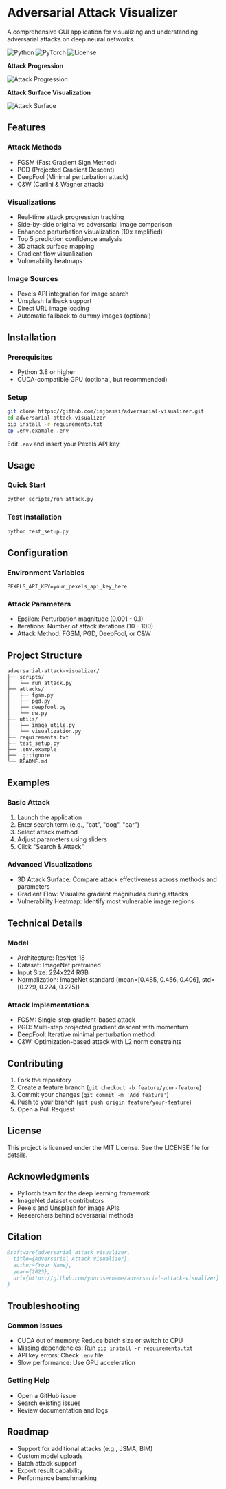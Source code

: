 # Adversarial Attack Visualizer

A comprehensive GUI application for visualizing and understanding adversarial attacks on deep neural networks.

![Python](https://img.shields.io/badge/python-v3.8+-blue.svg)
![PyTorch](https://img.shields.io/badge/PyTorch-v1.9+-red.svg)
![License](https://img.shields.io/badge/license-MIT-green.svg)

**Attack Progression**

![Attack Progression](docs/assets/attack_progression.gif)

**Attack Surface Visualization**

![Attack Surface](docs/assets/attack_surface.gif)
## Features

### Attack Methods
- FGSM (Fast Gradient Sign Method)
- PGD (Projected Gradient Descent)
- DeepFool (Minimal perturbation attack)
- C&W (Carlini & Wagner attack)

### Visualizations
- Real-time attack progression tracking
- Side-by-side original vs adversarial image comparison
- Enhanced perturbation visualization (10x amplified)
- Top 5 prediction confidence analysis
- 3D attack surface mapping
- Gradient flow visualization
- Vulnerability heatmaps

### Image Sources
- Pexels API integration for image search
- Unsplash fallback support
- Direct URL image loading
- Automatic fallback to dummy images (optional)

## Installation

### Prerequisites
- Python 3.8 or higher
- CUDA-compatible GPU (optional, but recommended)

### Setup
```bash
git clone https://github.com/imjbassi/adversarial-visualizer.git
cd adversarial-attack-visualizer
pip install -r requirements.txt
cp .env.example .env
```
Edit `.env` and insert your Pexels API key.

## Usage

### Quick Start
```bash
python scripts/run_attack.py
```

### Test Installation
```bash
python test_setup.py
```

## Configuration

### Environment Variables
```
PEXELS_API_KEY=your_pexels_api_key_here
```

### Attack Parameters
- Epsilon: Perturbation magnitude (0.001 - 0.1)
- Iterations: Number of attack iterations (10 - 100)
- Attack Method: FGSM, PGD, DeepFool, or C&W

## Project Structure
```
adversarial-attack-visualizer/
├── scripts/
│   └── run_attack.py
├── attacks/
│   ├── fgsm.py
│   ├── pgd.py
│   ├── deepfool.py
│   └── cw.py
├── utils/
│   ├── image_utils.py
│   └── visualization.py
├── requirements.txt
├── test_setup.py
├── .env.example
├── .gitignore
└── README.md
```

## Examples

### Basic Attack
1. Launch the application
2. Enter search term (e.g., "cat", "dog", "car")
3. Select attack method
4. Adjust parameters using sliders
5. Click "Search & Attack"

### Advanced Visualizations
- 3D Attack Surface: Compare attack effectiveness across methods and parameters
- Gradient Flow: Visualize gradient magnitudes during attacks
- Vulnerability Heatmap: Identify most vulnerable image regions

## Technical Details

### Model
- Architecture: ResNet-18
- Dataset: ImageNet pretrained
- Input Size: 224x224 RGB
- Normalization: ImageNet standard (mean=[0.485, 0.456, 0.406], std=[0.229, 0.224, 0.225])

### Attack Implementations
- FGSM: Single-step gradient-based attack
- PGD: Multi-step projected gradient descent with momentum
- DeepFool: Iterative minimal perturbation method
- C&W: Optimization-based attack with L2 norm constraints

## Contributing

1. Fork the repository
2. Create a feature branch (`git checkout -b feature/your-feature`)
3. Commit your changes (`git commit -m 'Add feature'`)
4. Push to your branch (`git push origin feature/your-feature`)
5. Open a Pull Request

## License

This project is licensed under the MIT License. See the LICENSE file for details.

## Acknowledgments

- PyTorch team for the deep learning framework
- ImageNet dataset contributors
- Pexels and Unsplash for image APIs
- Researchers behind adversarial methods

## Citation

```bibtex
@software{adversarial_attack_visualizer,
  title={Adversarial Attack Visualizer},
  author={Your Name},
  year={2025},
  url={https://github.com/yourusername/adversarial-attack-visualizer}
}
```

## Troubleshooting

### Common Issues

- CUDA out of memory: Reduce batch size or switch to CPU
- Missing dependencies: Run `pip install -r requirements.txt`
- API key errors: Check `.env` file
- Slow performance: Use GPU acceleration

### Getting Help

- Open a GitHub issue
- Search existing issues
- Review documentation and logs

## Roadmap

- Support for additional attacks (e.g., JSMA, BIM)
- Custom model uploads
- Batch attack support
- Export result capability
- Performance benchmarking
